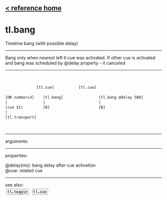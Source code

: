 [< reference home](ceammc_lib.html)
---

# tl.bang


Timeline bang (with possible delay)

---

Bang only when nearest left tl.cue was activated. If other cue is activated and
            bang was scheduled by @delay property - it canceled
<br>


---


```


              [tl.cue]           [tl.cue]

[HR number=3]    [tl.bang]                [tl.bang @delay 500]
|                |                        |
[cue $1(         [B]                      [B]
|
[tl.transport]

            
```

---
arguments:


---
properties:

@delay(ms): bang
            delay after cue activation<br>
@cue: related cue<br>

---
see also:<br>
[![tl.toggle](img/object_tl.toggle.png)](tl.toggle.html)
[![tl.cue](img/object_tl.cue.png)](tl.cue.html)
